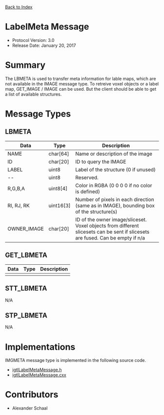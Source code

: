 [Back to Index](/Documents/Protocol/index.md)

LabelMeta Message
=================

- Protocol Version: 3.0
- Release Date: January 20, 2017

Summary
===================

The LBMETA is used to transfer meta information for lable maps, which are not
available in the IMAGE message type. To retreive voxel objects or a label map,
GET_IMAGE / IMAGE can be used. But the client should be able to get a list of
available structures.

Message Types
===================

LBMETA
-------------------

 Data         | Type          | Description
--------------|---------------|-------------------------------------------------
 NAME         | char[64]      | Name or description of the image
 ID           | char[20]      | ID to query the IMAGE
 LABEL        | uint8         | Label of the structure (0 if unused)
 --           | uint8         | Reserved.
 R,G,B,A      | uint8[4]      | Color in RGBA (0 0 0 0 if no color is defined)
 RI, RJ, RK   | uint16[3]     | Number of pixels in each direction (same as in IMAGE), bounding box of the structure(s)
 OWNER_IMAGE  | char[20]      | ID of the owner image/sliceset. Voxel objects from different slicesets can be sent if slicesets are fused. Can be empty if n/a


GET_LBMETA
-------------------

 Data         | Type          | Description
--------------|---------------|-------------------------------------------------
              |               |

STT_LBMETA
-------------------

N/A

STP_LBMETA
-------------------

N/A

Implementations
===================

IMGMETA message type is implemented in the following source code.

* [igtlLabelMetaMessage.h](/Source/igtlLabelMetaMessage.h)
* [igtlLabelMetaMessage.cxx](/Source/igtlLabelMetaMessage.cxx)

Contributors
===================
* Alexander Schaal
